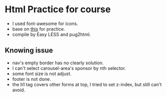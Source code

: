 # Html Practice for course

- I used font-awesome for icons.
- base on [this](http://htmunique.justthemevalley.com/) for practice.
- compile by Easy LESS and pug2html.

## Knowing issue
- nav's empty border has no clearly solution.
- I can't select carousel-area's sponsor by nth selector.
- some font size is not adjust.
- footer is not done.
- the h1 tag covers other forms at top, I tried to set z-index, but still can't avoid.
